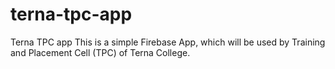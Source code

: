 # terna-tpc-app
Terna TPC app
This is a simple Firebase App, which will be used by Training and Placement Cell (TPC) of Terna College.

